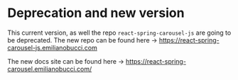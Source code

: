 # Deprecation and new version

This current version, as well the repo `react-spring-carousel-js` are going to be deprecated.
The new repo can be found here ->
https://react-spring-carousel-js.emilianobucci.com

The new docs site can be found here -> https://react-spring-carousel.emilianobucci.com/
